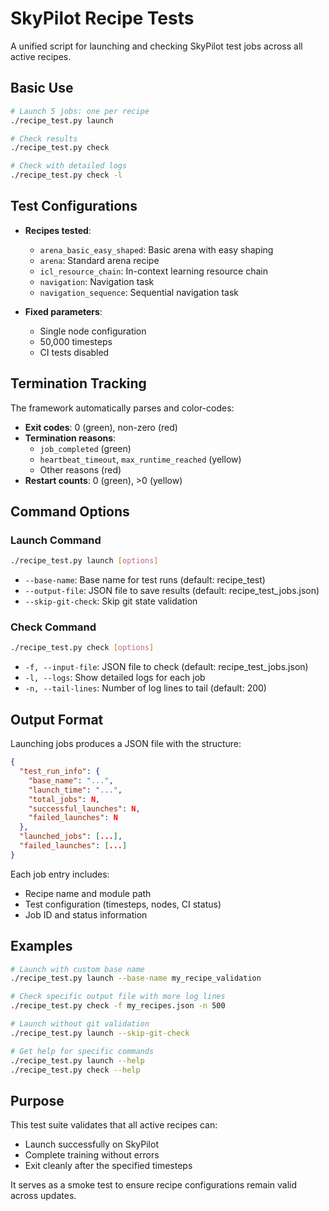 # SkyPilot Recipe Tests

A unified script for launching and checking SkyPilot test jobs across all active recipes.

## Basic Use

```bash
# Launch 5 jobs: one per recipe
./recipe_test.py launch

# Check results
./recipe_test.py check

# Check with detailed logs
./recipe_test.py check -l
```

## Test Configurations

- **Recipes tested**:

  - `arena_basic_easy_shaped`: Basic arena with easy shaping
  - `arena`: Standard arena recipe
  - `icl_resource_chain`: In-context learning resource chain
  - `navigation`: Navigation task
  - `navigation_sequence`: Sequential navigation task

- **Fixed parameters**:
  - Single node configuration
  - 50,000 timesteps
  - CI tests disabled

## Termination Tracking

The framework automatically parses and color-codes:

- **Exit codes**: 0 (green), non-zero (red)
- **Termination reasons**:
  - `job_completed` (green)
  - `heartbeat_timeout`, `max_runtime_reached` (yellow)
  - Other reasons (red)
- **Restart counts**: 0 (green), >0 (yellow)

## Command Options

### Launch Command

```bash
./recipe_test.py launch [options]
```

- `--base-name`: Base name for test runs (default: recipe_test)
- `--output-file`: JSON file to save results (default: recipe_test_jobs.json)
- `--skip-git-check`: Skip git state validation

### Check Command

```bash
./recipe_test.py check [options]
```

- `-f, --input-file`: JSON file to check (default: recipe_test_jobs.json)
- `-l, --logs`: Show detailed logs for each job
- `-n, --tail-lines`: Number of log lines to tail (default: 200)

## Output Format

Launching jobs produces a JSON file with the structure:

```json
{
  "test_run_info": {
    "base_name": "...",
    "launch_time": "...",
    "total_jobs": N,
    "successful_launches": N,
    "failed_launches": N
  },
  "launched_jobs": [...],
  "failed_launches": [...]
}
```

Each job entry includes:

- Recipe name and module path
- Test configuration (timesteps, nodes, CI status)
- Job ID and status information

## Examples

```bash
# Launch with custom base name
./recipe_test.py launch --base-name my_recipe_validation

# Check specific output file with more log lines
./recipe_test.py check -f my_recipes.json -n 500

# Launch without git validation
./recipe_test.py launch --skip-git-check

# Get help for specific commands
./recipe_test.py launch --help
./recipe_test.py check --help
```

## Purpose

This test suite validates that all active recipes can:

- Launch successfully on SkyPilot
- Complete training without errors
- Exit cleanly after the specified timesteps

It serves as a smoke test to ensure recipe configurations remain valid across updates.
